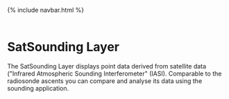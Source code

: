 <link href="style.css" rel="stylesheet">

{% include navbar.html %}

<p style="margin: 60px 0px 0px 0px;" />

# SatSounding Layer

The SatSounding Layer displays point data derived from satellite data ("Infrared Atmospheric Sounding Interferometer" (IASI). Comparable to the radiosonde ascents you can compare and analyse its data using the sounding application.
